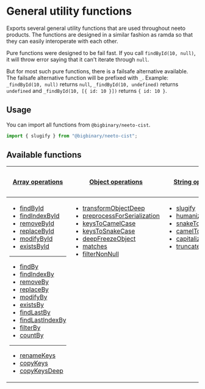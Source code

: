 # General utility functions

Exports several general utility functions that are used throughout neeto
products. The functions are designed in a similar fashion as ramda so that they
can easily interoperate with each other.

Pure functions were designed to be fail fast. If you call `findById(10, null)`,
it will throw error saying that it can't iterate through `null`.

But for most such pure functions, there is a failsafe alternative available. The
failsafe alternative function will be prefixed with `_`. Example:
`_findById(10, null)` returns `null`, `_findById(10, undefined)` returns
`undefined` and `_findById(10, [{ id: 10 }])` returns `{ id: 10 }`.

## Usage

You can import all functions from `@bigbinary/neeto-cist`.

```js
import { slugify } from "@bigbinary/neeto-cist";
```

## Available functions

<table>
<thead>
<tr>
<th>

[Array operations](./arrays.md)

</th>
<th>

[Object operations](./objects.md)

</th>
<th>

[String operations](./strings.md)

</th>
<th>

[General utility functions](./general.md)

</th>
</tr>
</thead>
<tbody>
<tr>
<td style="vertical-align: top;">

- [findById](./arrays.md#findbyid)
- [findIndexById](./arrays.md#findindexbyid)
- [removeById](./arrays.md#removebyid)
- [replaceById](./arrays.md#replacebyid)
- [modifyById](./arrays.md#modifybyid)
- [existsById](./arrays.md#existsbyid)

---

- [findBy](./arrays.md#findby)
- [findIndexBy](./arrays.md#findindexby)
- [removeBy](./arrays.md#removeby)
- [replaceBy](./arrays.md#replaceby)
- [modifyBy](./arrays.md#modifyby)
- [existsBy](./arrays.md#existsby)
- [findLastBy](./arrays.md#findlastby)
- [findLastIndexBy](./arrays.md#findlastindexby)
- [filterBy](./arrays.md#filterby)
- [countBy](./arrays.md#countby)

---

- [renameKeys](./arrays.md#renamekeys)
- [copyKeys](./arrays.md#copykeys)
- [copyKeysDeep](./arrays.md#copykeysdeep)

</td>
<td  style="vertical-align: top;">

- [transformObjectDeep](./objects.md#transformobjectdeep)
- [preprocessForSerialization](./objects.md#preprocessforserialization)
- [keysToCamelCase](./objects.md#keystocamelcase)
- [keysToSnakeCase](./objects.md#keystosnakecase)
- [deepFreezeObject](./objects.md#deepfreezeobject)
- [matches](./objects.md#matches)
- [filterNonNull](./objects.md#filternonnull)

</td>
<td  style="vertical-align: top;">

- [slugify](./strings.md#slugify)
- [humanize](./strings.md#humanize)
- [snakeToCamelCase](./strings.md#snaketocamelcase)
- [camelToSnakeCase](./strings.md#cameltosnakecase)
- [capitalize](./strings.md#capitalize)
- [truncate](./strings.md#truncate)

</td>
<td  style="vertical-align: top;">

- [noop](./general.md#noop)
- [toLabelAndValue](./general.md#tolabelandvalue)
- [getRandomInt](./general.md#getrandomint)
- [randomPick](./general.md#randompick)
- [dynamicArray](./general.md#dynamicarray)
- [isNotEmpty](./general.md#isnotempty)
- [isNot (alias notEquals)](./general.md#isnot_alias_notequals)
- [isNotEqualDeep (alias notEqualsDeep)](./general.md#isnotequaldeep_alias_notequalsdeep)
</td>
<tr>
</tbody>
</table>
